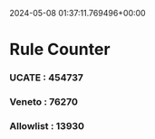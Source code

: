 2024-05-08 01:37:11.769496+00:00
# Rule Counter 
 ### UCATE : 454737

 ### Veneto : 76270

 ### Allowlist : 13930